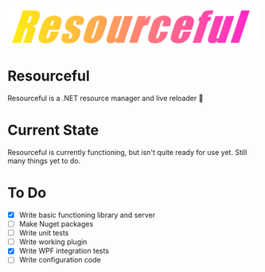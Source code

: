<p align="center">
  <img width="1174" src="https://github.com/Resourceful-Dot-NET/Resourceful/raw/master/Media/Logo.png">
</p>

# Resourceful
Resourceful is a .NET resource manager and live reloader 🙂

# Current State
Resourceful is currently functioning, but isn't quite ready for use yet. Still many things yet to do.

# To Do
- [x] Write basic functioning library and server
- [ ] Make Nuget packages
- [ ] Write unit tests
- [ ] Write working plugin
- [x] Write WPF integration tests
- [ ] Write configuration code
